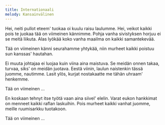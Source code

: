 ```yaml
---
title: Internationaali
melody: Kansainvälinen
---
```

Hei, neiti pullot eteem' tuokaa
oi kuulu raisu laulumme.
Hei, veikot kaikki pois te juokaa
tää on viimeinen kännimme.
Pohja vanha sivistyksen horjuu
ei se meitä liikuta.
Alas lyökää koko vanha maailma
on kaikki samantekevää.

Tää on viimeinen känni
seurahamme yhtykää,
niin murheet kaikki poistuu
sun kanssas' hautahan.

Ei muuta johtajaa ei luojaa
kuin viina aina maistuva.
Se meidän onnen takaa, turvaa,
siks' on meidän juotava.
Eestä viinin, laulun naistenkin
tässä juomme, nautimme.
Lasit ylös, kurjat nostakaatte
me tähän uhraam' henkemme.

Tää on viimeinen ...

En koskaan tehnyt itse työtä
vaan aina siivel' elelin.
Varat eukon hankkimat on menneet
kaikki raflan laskuihin.
Pois murheet kaikki vanhat juomme,
meille ruumisarkku tuotakoon.

Tää on viimeinen ...
